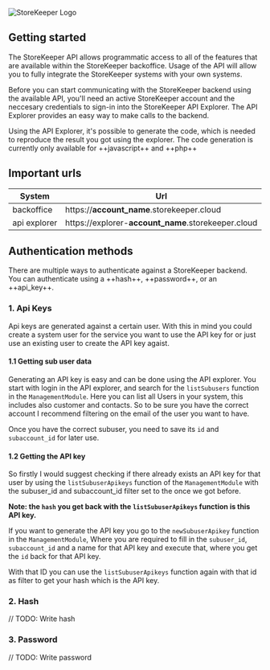 ![StoreKeeper Logo](https://i.imgur.com/SXTH2r0.png)

## Getting started

The StoreKeeper API allows programmatic access to all of the features that are available within the StoreKeeper backoffice. Usage of the API will allow you to fully integrate the StoreKeeper system*s* with your own system*s*.

Before you can start communicating with the StoreKeeper backend using the available API, you'll need an active StoreKeeper account and the neccesary credentials to sign-in into the StoreKeeper API Explorer. The API Explorer provides an easy way to make calls to the backend.

Using the API Explorer, it's possible to generate the code, which is needed to reproduce the result you got using the explorer. The code generation is currently only available for ++javascript++ and ++php++

## Important urls
| System | Url |
|--------|--------|
| backoffice | https://__account_name__.storekeeper.cloud |
| api explorer | https://explorer-__account_name__.storekeeper.cloud |

## Authentication methods

There are multiple ways to authenticate against a StoreKeeper backend. You can authenticate using a ++hash++, ++password++, or an ++api_key++.

### 1. Api Keys

Api keys are generated against a certain user. With this in mind you could create a system user for the service you want to use the API key for or just use an existing user to create the API key agaist.

#### 1.1 Getting sub user data

Generating an API key is easy and can be done using the API explorer. You start with login in the API explorer, and search for the `listSubusers` function in the `ManagementModule`. Here you can list all Users in your system, this includes also customer and contacts. So to be sure you have the correct account I recommend filtering on the email of the user you want to have.

Once you have the correct subuser, you need to save its `id` and `subaccount_id` for later use.

#### 1.2 Getting the API key

So firstly I would suggest checking if there already exists an API key for that user by using the `listSubuserApikeys` function of the `ManagementModule` with the subuser_id and subaccount_id filter set to the once we got before.

**Note: the `hash` you get back with the `listSubuserApikeys` function is this API key.**

If you want to generate the API key you go to the `newSubuserApikey` function in the `ManagementModule`, Where you are required to fill in the `subuser_id`, `subaccount_id` and a name for that API key and execute that, where you get the `id` back for that API key.

With that ID you can use  the `listSubuserApikeys` function again with that id as filter to get your hash which is the API key. 

### 2. Hash

// TODO: Write hash

### 3. Password

// TODO: Write password
